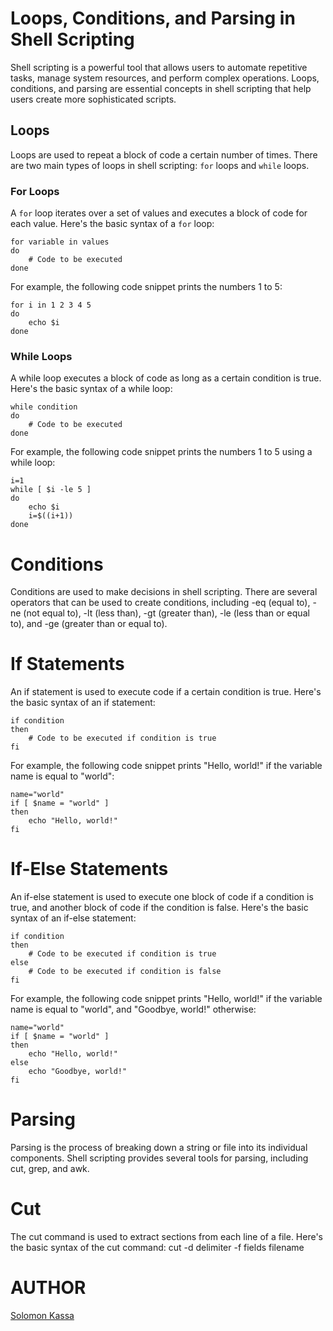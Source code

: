 # Loops, Conditions, and Parsing in Shell Scripting

Shell scripting is a powerful tool that allows users to automate repetitive tasks, manage system resources, and perform complex operations. Loops, conditions, and parsing are essential concepts in shell scripting that help users create more sophisticated scripts.

## Loops

Loops are used to repeat a block of code a certain number of times. There are two main types of loops in shell scripting: `for` loops and `while` loops.

### For Loops

A `for` loop iterates over a set of values and executes a block of code for each value. Here's the basic syntax of a `for` loop:

```
for variable in values
do
    # Code to be executed
done
```
For example, the following code snippet prints the numbers 1 to 5:
```
for i in 1 2 3 4 5
do
    echo $i
done
```
### While Loops
A while loop executes a block of code as long as a certain condition is true. Here's the basic syntax of a while loop:
```
while condition
do
    # Code to be executed
done
```
For example, the following code snippet prints the numbers 1 to 5 using a while loop:
```
i=1
while [ $i -le 5 ]
do
    echo $i
    i=$((i+1))
done
```
# Conditions

Conditions are used to make decisions in shell scripting. There are several operators that can be used to create conditions, including -eq (equal to), -ne (not equal to), -lt (less than), -gt (greater than), -le (less than or equal to), and -ge (greater than or equal to).

# If Statements

An if statement is used to execute code if a certain condition is true. Here's the basic syntax of an if statement:
```
if condition
then
    # Code to be executed if condition is true
fi
```
For example, the following code snippet prints "Hello, world!" if the variable name is equal to "world":

```
name="world"
if [ $name = "world" ]
then
    echo "Hello, world!"
fi
```
# If-Else Statements

An if-else statement is used to execute one block of code if a condition is true, and another block of code if the condition is false. Here's the basic syntax of an if-else statement:

```
if condition
then
    # Code to be executed if condition is true
else
    # Code to be executed if condition is false
fi
```
For example, the following code snippet prints "Hello, world!" if the variable name is equal to "world", and "Goodbye, world!" otherwise:

```
name="world"
if [ $name = "world" ]
then
    echo "Hello, world!"
else
    echo "Goodbye, world!"
fi
```
# Parsing

Parsing is the process of breaking down a string or file into its individual components. Shell scripting provides several tools for parsing, including cut, grep, and awk.

# Cut

The cut command is used to extract sections from each line of a file. Here's the basic syntax of the cut command:
cut -d delimiter -f fields filename

# AUTHOR

[Solomon Kassa](https://github.com/Solomonkassa)
